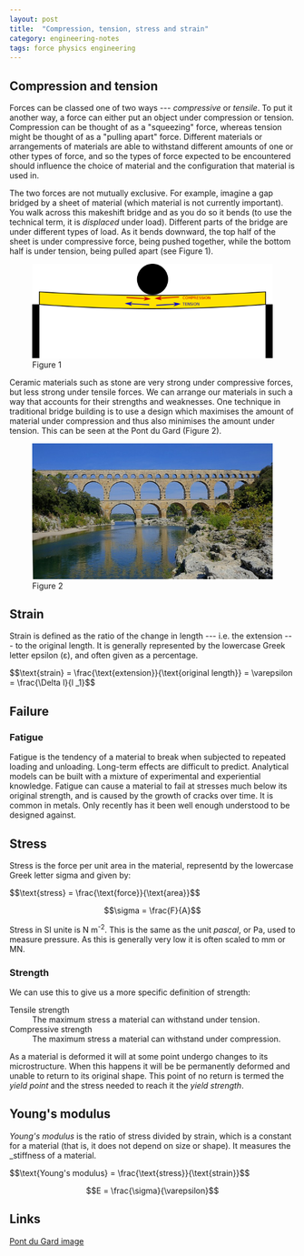 ```yaml
---
layout: post
title:  "Compression, tension, stress and strain"
category: engineering-notes
tags: force physics engineering
---
```


## Compression and tension

Forces can be classed one of two ways --- *compressive* or
*tensile*. To put it another way, a force can either put an object
under compression or tension. Compression can be thought of as a
"squeezing" force, whereas tension might be thought of as a "pulling
apart" force. Different materials or arrangements of materials are
able to withstand different amounts of one or other types of force,
and so the types of force expected to be encountered should influence
the choice of material and the configuration that material is used in.

The two forces are not mutually exclusive. For example, imagine a gap
bridged by a sheet of material (which material is not currently
important). You walk across this makeshift bridge and as you do so it
bends (to use the technical term, it is _displaced_ under
load). Different parts of the bridge are under different types of
load. As it bends downward, the top half of the sheet is under
compressive force, being pushed together, while the bottom half is
under tension, being pulled apart (see Figure 1).

<figure>
  <img src="/img/bridge-compression-tension.png"
       alt="Tension and compression on a bridge" />
  <figcaption>Figure 1</figcaption>
</figure>

Ceramic materials such as stone are very strong under compressive
forces, but less strong under tensile forces. We can arrange our
materials in such a way that accounts for their strengths and
weaknesses. One technique in traditional bridge building is to use a
design which maximises the amount of material under compression and
thus also minimises the amount under tension. This can be seen at the
Pont du Gard (Figure 2).

<figure>
  <img src="/img/pont-du-gard.jpg"
       alt="Pont du Gard" />
  <figcaption>Figure 2</figcaption>
</figure>

## Strain

Strain is defined as the ratio of the change in length --- i.e. the
extension --- to the original length. It is generally represented by
the lowercase Greek letter epsilon (ε), and often given as a
percentage.

<div class="important-note">$$\text{strain} = \frac{\text{extension}}{\text{original length}}
     			    = \varepsilon = \frac{\Delta l}{l _1}$$</div>

## Failure

### Fatigue

Fatigue is the tendency of a material to break when subjected to
repeated loading and unloading. Long-term effects are difficult to
predict. Analytical models can be built with a mixture of experimental
and experiential knowledge. Fatigue can cause a material to fail at
stresses much below its original strength, and is caused by the growth
of cracks over time. It is common in metals. Only recently has it been
well enough understood to be designed against.

## Stress

Stress is the force per unit area in the material, representd by the
lowercase Greek letter sigma and given by:

<div class="important-note">$$\text{stress} = \frac{\text{force}}{\text{area}}$$

$$\sigma = \frac{F}{A}$$</div>

Stress in SI unite is N m<sup>-2</sup>. This is the same as the unit
_pascal_, or Pa, used to measure pressure. As this is generally very
low it is often scaled to mm or MN.

### Strength

We can use this to give us a more specific definition of strength:

<dl>
  <dt>Tensile strength</dt>
  <dd>The maximum stress a material can withstand under tension.</dd>
  <dt>Compressive strength</dt>
  <dd>The maximum stress a material can withstand under compression.</dd>
</dl>

As a material is deformed it will at some point undergo changes to its
microstructure. When this happens it will be be permanently deformed
and unable to return to its original shape. This point of no return is
termed the *yield point* and the stress needed to reach it the *yield
strength*.

## Young's modulus

*Young's modulus* is the ratio of stress divided by strain, which is a
constant for a material (that is, it does not depend on size or
shape). It measures the _stiffness of a material.

<div class="important-note">$$\text{Young's modulus} = \frac{\text{stress}}{\text{strain}}$$

$$E = \frac{\sigma}{\varepsilon}$$</div>

## Links

[Pont du Gard image](https://pixabay.com/en/pont-du-gard-aqueduct-roman-france-1739534/)